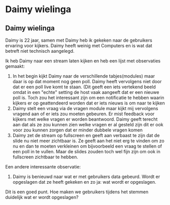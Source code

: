 # Daimy wielinga

## Daimy wielinga

Daimy is 22 jaar, samen met Daimy heb ik gekeken naar de gebruikers ervaring voor kijkers. Daimy heeft weinig met Computers en is wat dat betreft niet technisch aangelegd.

Ik heb Daimy naar een stream laten kijken en heb een lijst met observaties gemaakt:

1. In het begin kijkt Daimy naar de verschillende tabjes\(modules\) maar daar is op dat moment nog geen poll. Daimy heeft vervolgens niet door dat er een poll live komt te staan. \(Dit geeft een iets vertekend beeld omdat in een "echte" setting de host vaak aangeeft dat er een nieuwe poll is. Toch zou het interessant zijn om een notificatie te hebben waarin kijkers er op geattendeerd worden dat er iets nieuws is om naar te kijken
2. Daimy stelt een vraag via de vragen module maar kijkt mij vervolgens vragend aan of er iets zou moeten gebeuren. Er mist feedback voor kijkers met welke vragen er worden beantwoord. Daimy geeft terecht aan dat als ze zou kunnen zien welke vragen er al gesteld zijn dit er ook voor zou kunnen zorgen dat er minder dubbele vragen komen
3. Daimy zet de stream op fullscreen en geeft aan verbaast te zijn dat de slide nu niet meer zichtbaar is. Ze geeft aan het niet erg te vinden om zo nu en dan te moeten verkleinen om bijvoorbeeld een vraag te stellen of een poll in te vullen. Maar de slides zouden toch wel fijn zijn om ook in fullscreen zichtbaar te hebben.

Een andere interessante observatie:

1. Daimy is benieuwd naar wat er met gebruikers data gebeurd. Wordt er opgeslagen dat ze heeft gekeken en zo ja: wat wordt er opgeslagen.

Dit is een goed punt. Hoe maken we gebruikers tijdens het stemmen duidelijk wat er wordt opgeslagen?


